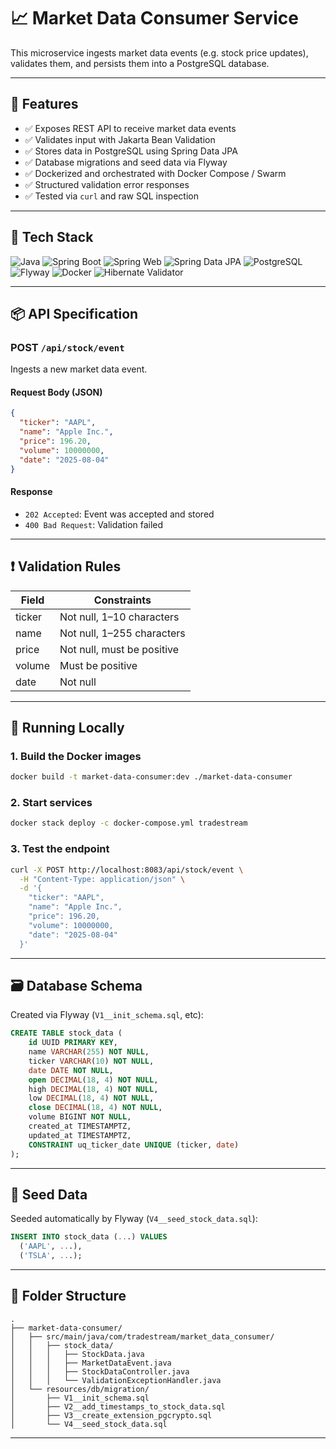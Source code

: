 # 📈 Market Data Consumer Service

This microservice ingests market data events (e.g. stock price updates), validates them, and persists them into a PostgreSQL database.

---

## 🚀 Features

- ✅ Exposes REST API to receive market data events
- ✅ Validates input with Jakarta Bean Validation
- ✅ Stores data in PostgreSQL using Spring Data JPA
- ✅ Database migrations and seed data via Flyway
- ✅ Dockerized and orchestrated with Docker Compose / Swarm
- ✅ Structured validation error responses
- ✅ Tested via `curl` and raw SQL inspection

---

## 🔧 Tech Stack

![Java](https://img.shields.io/badge/Java-21-blue?logo=java\&logoColor=white)
![Spring Boot](https://img.shields.io/badge/Spring_Boot-3.0-green?logo=spring-boot)
![Spring Web](https://img.shields.io/badge/Spring_Web-white?logo=spring\&logoColor=green)
![Spring Data JPA](https://img.shields.io/badge/Spring_Data_JPA-white?logo=spring\&logoColor=green)
![PostgreSQL](https://img.shields.io/badge/PostgreSQL-15-blue?logo=postgresql)
![Flyway](https://img.shields.io/badge/Flyway-Database_Migrations-red?logo=flyway\&logoColor=white)
![Docker](https://img.shields.io/badge/Docker-Containerized-blue?logo=docker)
![Hibernate Validator](https://img.shields.io/badge/Hibernate_Validator-Validation-red?logo=hibernate)

---

## 📦 API Specification

### POST `/api/stock/event`

Ingests a new market data event.

#### Request Body (JSON)

```json
{
  "ticker": "AAPL",
  "name": "Apple Inc.",
  "price": 196.20,
  "volume": 10000000,
  "date": "2025-08-04"
}
````

#### Response

* `202 Accepted`: Event was accepted and stored
* `400 Bad Request`: Validation failed

---

## ❗ Validation Rules

| Field  | Constraints                |
| ------ | -------------------------- |
| ticker | Not null, 1–10 characters  |
| name   | Not null, 1–255 characters |
| price  | Not null, must be positive |
| volume | Must be positive           |
| date   | Not null                   |

---

## 🐳 Running Locally

### 1. Build the Docker images

```bash
docker build -t market-data-consumer:dev ./market-data-consumer
```

### 2. Start services

```bash
docker stack deploy -c docker-compose.yml tradestream
```

### 3. Test the endpoint

```bash
curl -X POST http://localhost:8083/api/stock/event \
  -H "Content-Type: application/json" \
  -d '{
    "ticker": "AAPL",
    "name": "Apple Inc.",
    "price": 196.20,
    "volume": 10000000,
    "date": "2025-08-04"
  }'
```

---

## 🗃️ Database Schema

Created via Flyway (`V1__init_schema.sql`, etc):

```sql
CREATE TABLE stock_data (
    id UUID PRIMARY KEY,
    name VARCHAR(255) NOT NULL,
    ticker VARCHAR(10) NOT NULL,
    date DATE NOT NULL,
    open DECIMAL(18, 4) NOT NULL,
    high DECIMAL(18, 4) NOT NULL,
    low DECIMAL(18, 4) NOT NULL,
    close DECIMAL(18, 4) NOT NULL,
    volume BIGINT NOT NULL,
    created_at TIMESTAMPTZ,
    updated_at TIMESTAMPTZ,
    CONSTRAINT uq_ticker_date UNIQUE (ticker, date)
);
```

---

## 🧪 Seed Data

Seeded automatically by Flyway (`V4__seed_stock_data.sql`):

```sql
INSERT INTO stock_data (...) VALUES
  ('AAPL', ...),
  ('TSLA', ...);
```

---

## 📁 Folder Structure

```
.
├── market-data-consumer/
│   ├── src/main/java/com/tradestream/market_data_consumer/
│   │   ├── stock_data/
│   │   │   ├── StockData.java
│   │   │   ├── MarketDataEvent.java
│   │   │   ├── StockDataController.java
│   │   │   └── ValidationExceptionHandler.java
│   └── resources/db/migration/
│       ├── V1__init_schema.sql
│       ├── V2__add_timestamps_to_stock_data.sql
│       ├── V3__create_extension_pgcrypto.sql
│       └── V4__seed_stock_data.sql
```

---
